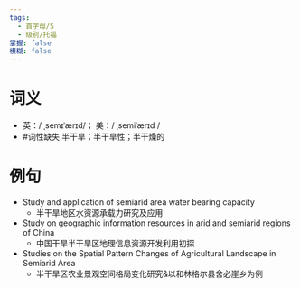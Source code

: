 ```yaml
---
tags:
  - 首字母/S
  - 级别/托福
掌握: false
模糊: false
---
```

# 词义
- 英：/ ˌsemɪˈærɪd/； 美：/ ˌsemiˈærɪd /
- #词性缺失 半干旱；半干旱性；半干燥的
# 例句
- Study and application of semiarid area water bearing capacity
	- 半干旱地区水资源承载力研究及应用
- Study on geographic information resources in arid and semiarid regions of China
	- 中国干旱半干旱区地理信息资源开发利用初探
- Studies on the Spatial Pattern Changes of Agricultural Landscape in Semiarid Area
	- 半干旱区农业景观空间格局变化研究&以和林格尔县舍必崖乡为例
